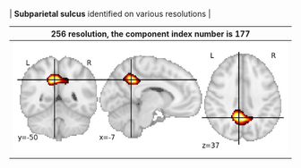 


| **Subparietal sulcus** identified on various resolutions |

| 256 resolution, the component index number is 177|  
|:---:|  
| ![Component 256](../256/final/177.jpg "From component 256: Subparietal sulcus") |